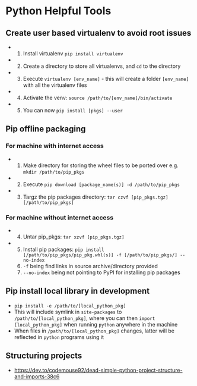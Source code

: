 # Python Helpful Tools

## Create user based virtualenv to avoid root issues
* 1) Install virtualenv `pip install virtualenv`
* 2) Create a directory to store all virtualenvs, and `cd` to the directory
* 3) Execute `virtualenv [env_name]` - this will create a folder `[env_name]` with all the virtualenv files
* 4) Activate the venv: `source /path/to/[env_name]/bin/activate`
* 5) You can now `pip install [pkgs] --user`

## Pip offline packaging

### For machine with internet access
* 1) Make directory for storing the wheel files to be ported over e.g. `mkdir /path/to/pip_pkgs`
* 2) Execute `pip download [package_name(s)] -d /path/to/pip_pkgs`
* 3) Targz the pip packages directory: `tar czvf [pip_pkgs.tgz] [/path/to/pip_pkgs]`

### For machine without internet access
* 4) Untar pip_pkgs: `tar xzvf [pip_pkgs.tgz]`
* 5) Install pip packages: `pip install [/path/to/pip_pkgs/pip_pkg.whl(s)] -f [/path/to/pip_pkgs/] --no-index`
	1) `-f` being find links in source archive/directory provided
	2) `--no-index` being not pointing to PyPI for installing pip packages

## Pip install local library in development
* `pip install -e /path/to/[local_python_pkg]`
* This will include symlink in `site-packages` to `/path/to/[local_python_pkg]`, where you can then `import [local_python_pkg]` when running `python` anywhere in the machine
* When files in `/path/to/[local_python_pkg]` changes, latter will be reflected in `python` programs using it

## Structuring projects
* https://dev.to/codemouse92/dead-simple-python-project-structure-and-imports-38c6
